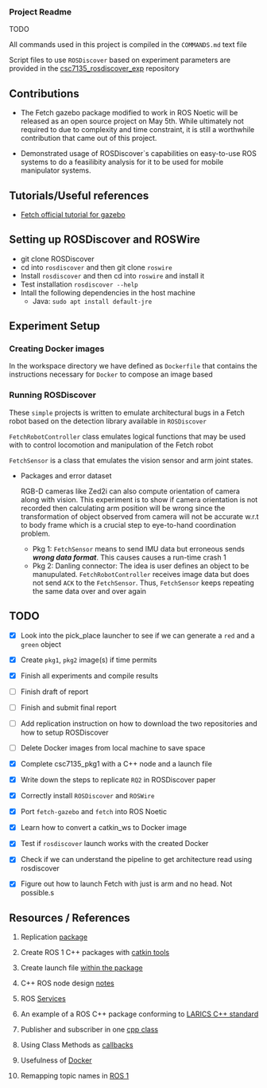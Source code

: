 ### Project Readme

TODO

All commands used in this project is compiled in the ```COMMANDS.md``` text file

Script files to use ```ROSDiscover``` based on experiment parameters are provided in the [csc7135_rosdiscover_exp](https://github.com/Mechazo11/csc7135_rosdiscover_exp.git) repository

## Contributions

* The Fetch gazebo package modified to work in ROS Noetic will be released as an open source project on May 5th. While ultimately not required to due to complexity and time constraint, it is still a worthwhile contribution that came out of this project.

* Demonstrated usage of ROSDiscover`s capabilities on easy-to-use ROS systems to do a feasilibity analysis for it to be used for mobile manipulator systems.


## Tutorials/Useful references
* [Fetch official tutorial for gazebo](https://docs.fetchrobotics.com/gazebo.html)


## Setting up ROSDiscover and ROSWire
* git clone ROSDiscover
* cd into ```rosdiscover``` and then git clone ```roswire```
* Install ```rosdiscover``` and then cd into ```roswire``` and install it
* Test installation ```rosdiscover --help```
* Intall the following dependencies in the host machine
  * Java: ```sudo apt install default-jre```


## Experiment Setup

### Creating Docker images

In the workspace directory we have defined as ```Dockerfile``` that contains the instructions necessary for ```Docker```  to compose an image based  

### Running ROSDiscover
These ```simple``` projects is written to emulate architectural bugs in a Fetch robot based on the detection library available in ```ROSDiscover```

```FetchRobotController``` class emulates logical functions that may be used with to control locomotion and manipulation of the Fetch robot

```FetchSensor``` is a class that emulates the vision sensor and arm joint states.


* Packages and error dataset
  
  RGB-D cameras like Zed2i can also compute orientation of camera along with vision. This experiment is to show if camera orientation is not recorded then calculating arm position will be wrong since the transformation of object observed from camera will not be accurate w.r.t to body frame which is a crucial step to eye-to-hand coordination problem.
  
  * Pkg 1: ```FetchSensor``` means to send IMU data but erroneous sends ***wrong data format***. This causes causes a run-time crash
1
  * Pkg 2: Danling connector: The idea is user defines an object to be manupulated.
  ```FetchRobotController``` receives image data but does not send ```ACK``` to the ```FetchSensor```. Thus, ```FetchSensor``` keeps repeating the same data over and over again

## TODO

* [x] Look into the pick_place launcher to see if we can generate a ```red``` and a ```green``` object

* [x] Create ```pkg1```, ```pkg2``` image(s) if time permits

* [x] Finish all experiments and compile results

* [ ] Finish draft of report

* [ ] Finish and submit final report

* [ ] Add replication instruction on how to download the two repositories and how to setup ROSDiscover

* [ ] Delete Docker images from local machine to save space

* [x] Complete csc7135_pkg1 with a C++ node and a launch file

* [x] Write down the steps to replicate ```RQ2``` in ROSDiscover paper

* [x] Correctly install ```ROSDiscover``` and ```ROSWire```

* [x] Port ```fetch-gazebo``` and ```fetch``` into ROS Noetic

* [x] Learn how to convert a catkin_ws to Docker image

* [x] Test if ```rosdiscover``` launch works with the created Docker

* [x] Check if we can understand the pipeline to get architecture read using rosdiscover

* [x] Figure out how to launch Fetch with just is arm and no head. Not possible.s


## Resources / References
1. Replication [package](https://zenodo.org/records/5834633)

2. Create ROS 1 C++ packages with [catkin tools](https://catkin-tools.readthedocs.io/en/latest/quick_start.html)

3. Create launch file [within the package](https://automaticaddison.com/how-to-create-a-launch-file-in-ros-noetic/) 

4. C++ ROS node design [notes](https://nu-msr.github.io/navigation_site/lectures/node_structure.html)

5. ROS [Services](https://www.youtube.com/watch?v=_EtsntSAVKE)

6. An example of a ROS C++ package conforming to [LARICS C++ standard](https://github.com/larics/example_ros_cpp)

7. Publisher and subscriber in one [cpp class](https://answers.ros.org/question/59725/publishing-to-a-topic-via-subscriber-callback-function/?answer=59738?answer=59738#post-id-59738)

8. Using Class Methods as [callbacks](https://wiki.ros.org/roscpp_tutorials/Tutorials/UsingClassMethodsAsCallbacks)

9. Usefulness of [Docker](https://medium.com/@sepideh.92sh/how-docker-revolutionizes-application-development-a-comprehensive-guide-for-beginners-fc2d3e53eb31)

10. Remapping topic names in [ROS 1](https://roboticsbackend.com/ros-topic-remap-example/)